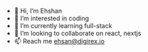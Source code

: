 - 👋 Hi, I’m Ehshan
- 👀 I’m interested in coding
- 🌱 I’m currently learning full-stack
- 💞️ I’m looking to collaborate on react, nextjs
- 📫 Reach me ehsan@digirex.io

<!---
Ehshan55/Ehshan55 is a ✨ special ✨ repository because its `README.md` (this file) appears on your GitHub profile.
You can click the Preview link to take a look at your changes.
--->

